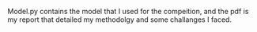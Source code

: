 Model.py contains the model that I used for the compeition, and the pdf is my report that detailed my methodolgy and some challanges I faced. 
